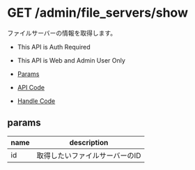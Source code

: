 # GET /admin/file_servers/show

ファイルサーバーの情報を取得します。

- This API is Auth Required
- This API is Web and Admin User Only

- [Params](#params)
- [API Code](/kyoppie/kyoppie-api/blob/master/src/endpoints/admin/file_servers/show.js)
- [Handle Code](/kyoppie/kyoppie-api/blob/master/src/handlers/web/admin/file_servers/show.js)

## params


name|description
---|---
id|取得したいファイルサーバーのID
